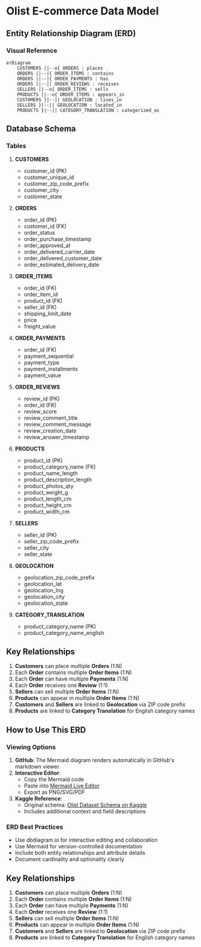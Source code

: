 # Olist E-commerce Data Model

## Entity Relationship Diagram (ERD)

### Visual Reference

```mermaid
erDiagram
    CUSTOMERS ||--o{ ORDERS : places
    ORDERS ||--|{ ORDER_ITEMS : contains
    ORDERS ||--|{ ORDER_PAYMENTS : has
    ORDERS ||--|| ORDER_REVIEWS : receives
    SELLERS ||--o{ ORDER_ITEMS : sells
    PRODUCTS ||--o{ ORDER_ITEMS : appears_in
    CUSTOMERS }|--|| GEOLOCATION : lives_in
    SELLERS }|--|| GEOLOCATION : located_in
    PRODUCTS }|--|| CATEGORY_TRANSLATION : categorized_as
```

## Database Schema

### Tables

1. **CUSTOMERS**
   - customer_id (PK)
   - customer_unique_id
   - customer_zip_code_prefix
   - customer_city
   - customer_state

2. **ORDERS**
   - order_id (PK)
   - customer_id (FK)
   - order_status
   - order_purchase_timestamp
   - order_approved_at
   - order_delivered_carrier_date
   - order_delivered_customer_date
   - order_estimated_delivery_date

3. **ORDER_ITEMS**
   - order_id (FK)
   - order_item_id
   - product_id (FK)
   - seller_id (FK)
   - shipping_limit_date
   - price
   - freight_value

4. **ORDER_PAYMENTS**
   - order_id (FK)
   - payment_sequential
   - payment_type
   - payment_installments
   - payment_value

5. **ORDER_REVIEWS**
   - review_id (PK)
   - order_id (FK)
   - review_score
   - review_comment_title
   - review_comment_message
   - review_creation_date
   - review_answer_timestamp

6. **PRODUCTS**
   - product_id (PK)
   - product_category_name (FK)
   - product_name_length
   - product_description_length
   - product_photos_qty
   - product_weight_g
   - product_length_cm
   - product_height_cm
   - product_width_cm

7. **SELLERS**
   - seller_id (PK)
   - seller_zip_code_prefix
   - seller_city
   - seller_state

8. **GEOLOCATION**
   - geolocation_zip_code_prefix
   - geolocation_lat
   - geolocation_lng
   - geolocation_city
   - geolocation_state

9. **CATEGORY_TRANSLATION**
   - product_category_name (PK)
   - product_category_name_english

## Key Relationships

1. **Customers** can place multiple **Orders** (1:N)
2. Each **Order** contains multiple **Order Items** (1:N)
3. Each **Order** can have multiple **Payments** (1:N)
4. Each **Order** receives one **Review** (1:1)
5. **Sellers** can sell multiple **Order Items** (1:N)
6. **Products** can appear in multiple **Order Items** (1:N)
7. **Customers** and **Sellers** are linked to **Geolocation** via ZIP code prefix
8. **Products** are linked to **Category Translation** for English category names

## How to Use This ERD

### Viewing Options
1. **GitHub**: The Mermaid diagram renders automatically in GitHub's markdown viewer
2. **Interactive Editor**: 
   - Copy the Mermaid code
   - Paste into [Mermaid Live Editor](https://mermaid.live/)
   - Export as PNG/SVG/PDF
3. **Kaggle Reference**: 
   - Original schema: [Olist Dataset Schema on Kaggle](https://www.kaggle.com/datasets/olistbr/brazilian-ecommerce)
   - Includes additional context and field descriptions

### ERD Best Practices
- Use dbdiagram.io for interactive editing and collaboration
- Use Mermaid for version-controlled documentation
- Include both entity relationships and attribute details
- Document cardinality and optionality clearly

## Key Relationships

1. **Customers** can place multiple **Orders** (1:N)
2. Each **Order** contains multiple **Order Items** (1:N)
3. Each **Order** can have multiple **Payments** (1:N)
4. Each **Order** receives one **Review** (1:1)
5. **Sellers** can sell multiple **Order Items** (1:N)
6. **Products** can appear in multiple **Order Items** (1:N)
7. **Customers** and **Sellers** are linked to **Geolocation** via ZIP code prefix
8. **Products** are linked to **Category Translation** for English category names
